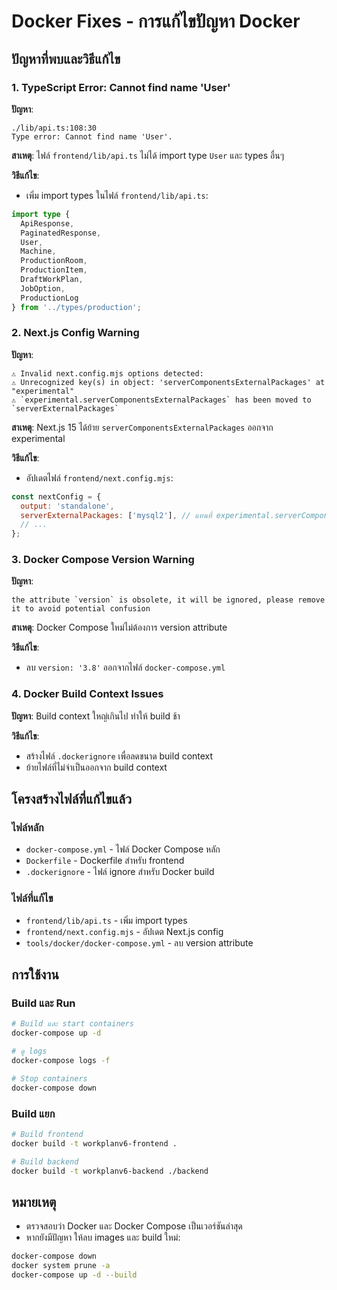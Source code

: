 # Docker Fixes - การแก้ไขปัญหา Docker

## ปัญหาที่พบและวิธีแก้ไข

### 1. TypeScript Error: Cannot find name 'User'

**ปัญหา**: 
```
./lib/api.ts:108:30
Type error: Cannot find name 'User'.
```

**สาเหตุ**: ไฟล์ `frontend/lib/api.ts` ไม่ได้ import type `User` และ types อื่นๆ

**วิธีแก้ไข**:
- เพิ่ม import types ในไฟล์ `frontend/lib/api.ts`:
```typescript
import type { 
  ApiResponse, 
  PaginatedResponse, 
  User, 
  Machine, 
  ProductionRoom, 
  ProductionItem, 
  DraftWorkPlan, 
  JobOption, 
  ProductionLog 
} from '../types/production';
```

### 2. Next.js Config Warning

**ปัญหา**:
```
⚠ Invalid next.config.mjs options detected: 
⚠ Unrecognized key(s) in object: 'serverComponentsExternalPackages' at "experimental"
⚠ `experimental.serverComponentsExternalPackages` has been moved to `serverExternalPackages`
```

**สาเหตุ**: Next.js 15 ได้ย้าย `serverComponentsExternalPackages` ออกจาก experimental

**วิธีแก้ไข**:
- อัปเดตไฟล์ `frontend/next.config.mjs`:
```javascript
const nextConfig = {
  output: 'standalone',
  serverExternalPackages: ['mysql2'], // แทนที่ experimental.serverComponentsExternalPackages
  // ...
};
```

### 3. Docker Compose Version Warning

**ปัญหา**:
```
the attribute `version` is obsolete, it will be ignored, please remove it to avoid potential confusion
```

**สาเหตุ**: Docker Compose ใหม่ไม่ต้องการ version attribute

**วิธีแก้ไข**:
- ลบ `version: '3.8'` ออกจากไฟล์ `docker-compose.yml`

### 4. Docker Build Context Issues

**ปัญหา**: Build context ใหญ่เกินไป ทำให้ build ช้า

**วิธีแก้ไข**:
- สร้างไฟล์ `.dockerignore` เพื่อลดขนาด build context
- ย้ายไฟล์ที่ไม่จำเป็นออกจาก build context

## โครงสร้างไฟล์ที่แก้ไขแล้ว

### ไฟล์หลัก
- `docker-compose.yml` - ไฟล์ Docker Compose หลัก
- `Dockerfile` - Dockerfile สำหรับ frontend
- `.dockerignore` - ไฟล์ ignore สำหรับ Docker build

### ไฟล์ที่แก้ไข
- `frontend/lib/api.ts` - เพิ่ม import types
- `frontend/next.config.mjs` - อัปเดต Next.js config
- `tools/docker/docker-compose.yml` - ลบ version attribute

## การใช้งาน

### Build และ Run
```bash
# Build และ start containers
docker-compose up -d

# ดู logs
docker-compose logs -f

# Stop containers
docker-compose down
```

### Build แยก
```bash
# Build frontend
docker build -t workplanv6-frontend .

# Build backend
docker build -t workplanv6-backend ./backend
```

## หมายเหตุ

- ตรวจสอบว่า Docker และ Docker Compose เป็นเวอร์ชันล่าสุด
- หากยังมีปัญหา ให้ลบ images และ build ใหม่:
```bash
docker-compose down
docker system prune -a
docker-compose up -d --build
```
